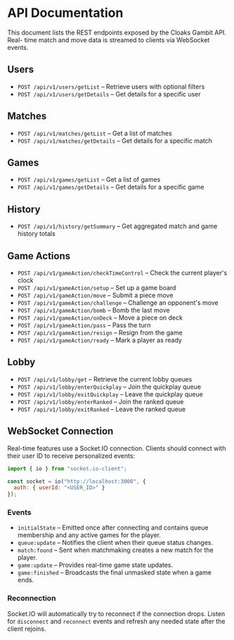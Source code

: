 # API Documentation

This document lists the REST endpoints exposed by the Cloaks Gambit API. Real-
time match and move data is streamed to clients via WebSocket events.

## Users
- `POST /api/v1/users/getList` – Retrieve users with optional filters
- `POST /api/v1/users/getDetails` – Get details for a specific user

## Matches
- `POST /api/v1/matches/getList` – Get a list of matches
- `POST /api/v1/matches/getDetails` – Get details for a specific match

## Games
- `POST /api/v1/games/getList` – Get a list of games
- `POST /api/v1/games/getDetails` – Get details for a specific game

## History
- `POST /api/v1/history/getSummary` – Get aggregated match and game history totals

## Game Actions
- `POST /api/v1/gameAction/checkTimeControl` – Check the current player's clock
- `POST /api/v1/gameAction/setup` – Set up a game board
- `POST /api/v1/gameAction/move` – Submit a piece move
- `POST /api/v1/gameAction/challenge` – Challenge an opponent's move
- `POST /api/v1/gameAction/bomb` – Bomb the last move
- `POST /api/v1/gameAction/onDeck` – Move a piece on deck
- `POST /api/v1/gameAction/pass` – Pass the turn
- `POST /api/v1/gameAction/resign` – Resign from the game
- `POST /api/v1/gameAction/ready` – Mark a player as ready

## Lobby
- `POST /api/v1/lobby/get` – Retrieve the current lobby queues
- `POST /api/v1/lobby/enterQuickplay` – Join the quickplay queue
- `POST /api/v1/lobby/exitQuickplay` – Leave the quickplay queue
- `POST /api/v1/lobby/enterRanked` – Join the ranked queue
- `POST /api/v1/lobby/exitRanked` – Leave the ranked queue

## WebSocket Connection

Real-time features use a Socket.IO connection. Clients should connect with
their user ID to receive personalized events:

```javascript
import { io } from "socket.io-client";

const socket = io("http://localhost:3000", {
  auth: { userId: "<USER_ID>" }
});
```

### Events

- `initialState` – Emitted once after connecting and contains queue membership
  and any active games for the player.
- `queue:update` – Notifies the client when their queue status changes.
- `match:found` – Sent when matchmaking creates a new match for the player.
- `game:update` – Provides real-time game state updates.
- `game:finished` – Broadcasts the final unmasked state when a game ends.

### Reconnection

Socket.IO will automatically try to reconnect if the connection drops. Listen
for `disconnect` and `reconnect` events and refresh any needed state after the
client rejoins.

